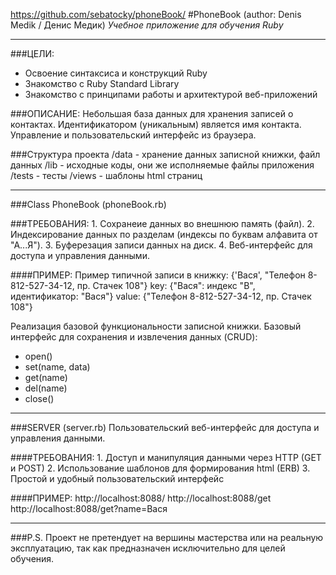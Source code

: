 https://github.com/sebatocky/phoneBook/
#PhoneBook (author: Denis Medik / Денис Медик) 
*Учебное приложение для обучения Ruby*

- - -
###ЦЕЛИ:
* Освоение синтаксиса и конструкций Ruby
* Знакомство с Ruby Standard Library
* Знакомство с принципами работы и архитектурой веб-приложений


###ОПИСАНИЕ:
Небольшая база данных для хранения записей о контактах. Идентификатором (уникальным) является имя контакта. Управление и пользовательский интерфейс из браузера.

###Структура проекта
/data  - хранение данных записной книжки, файл данных
/lib   - исходные коды, они же исполняемые файлы приложения
/tests - тесты
/views - шаблоны html страниц

- - -
###Class PhoneBook (phoneBook.rb)

###ТРЕБОВАНИЯ:
	1. Сохранеие данных во внешнюю память (файл).
	2. Индексирование данных по разделам (индексы по буквам алфавита от "А...Я").
	3. Буферезация записи данных на диск.
	4. Веб-интерфейс для доступа и управления данными.
	
####ПРИМЕР:
	Пример типичной записи в книжку: {'Вася', "Телефон 8-812-527-34-12, пр. Стачек 108"}
		key: {"Вася": индекс "В", идентификатор: "Вася"}
		value: {"Телефон 8-812-527-34-12, пр. Стачек 108"}

Реализация базовой функциональности записной книжки. Базовый интерфейс для сохранения и извлечения данных (CRUD):
* open()
* set(name, data)
* get(name)
* del(name)
* close()
- - -

###SERVER (server.rb)
Пользовательский веб-интерфейс для доступа и управления данными.

####ТРЕБОВАНИЯ:
	1. Доступ и манипуляция данными через HTTP (GET и POST)
	2. Использование шаблонов для формирования html (ERB)
	3. Простой и удобный пользовательский интерфейс

####ПРИМЕР:
	http://localhost:8088/ 
	http://localhost:8088/get
	http://localhost:8088/get?name=Вася

- - -
###P.S.
Проект не претендует на вершины мастерства или на реальную эксплуатацию, так как предназначен исключительно для целей обучения.